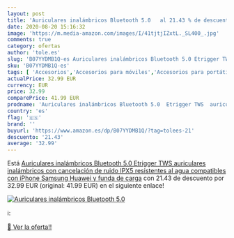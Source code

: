 ```yaml
---
layout: post
title: 'Auriculares inalámbricos Bluetooth 5.0   al 21.43 % de descuento'
date: 2020-08-20 15:16:32
image: 'https://m.media-amazon.com/images/I/41tjtjIZxtL._SL400_.jpg'
comments: true
category: ofertas
author: 'tole.es'
slug: 'B07YYDMB1Q-es Auriculares inalámbricos Bluetooth 5.0 Etrigger TWS...'
sku: 'B07YYDMB1Q-es'
tags: [ 'Accesorios','Accesorios para móviles','Accesorios para portátiles y netbooks','Cargadores y adaptadores para portátiles y netbooks','Cargadores y bases de carga para portátiles y netbooks','Comunicación móvil y accesorios','Electrónica','Fundas y carcasas para teléfonos móviles','Informática','Móviles','Móviles y smartphones libres','iphone', ]
actualPrice: 32.99 EUR
currency: EUR
price: 32.99
comparePrice: 41.99 EUR
prodname: 'Auriculares inalámbricos Bluetooth 5.0  Etrigger TWS  auriculares inalámbricos con cancelación de ruido IPX5  resistentes al agua  compatibles con iPhone  Samsung  Huawei y funda de carga'
country: 'es'
flag: '🇪🇸'
brand: ''
buyurl: 'https://www.amazon.es/dp/B07YYDMB1Q/?tag=tolees-21'
descuento: '21.43'
average: '32.99'
---
```


Está [Auriculares inalámbricos Bluetooth 5.0  Etrigger TWS  auriculares inalámbricos con cancelación de ruido IPX5  resistentes al agua  compatibles con iPhone  Samsung  Huawei y funda de carga](https://www.amazon.es/dp/B07YYDMB1Q/?tag=tolees-21) con 21.43 de descuento por 32.99 EUR (original: 41.99 EUR) en el siguiente enlace!

[![Auriculares inalámbricos Bluetooth 5.0  ](https://m.media-amazon.com/images/I/41tjtjIZxtL._SL400_.jpg)](https://www.amazon.es/dp/B07YYDMB1Q/?tag=tolees-21)

ℹ️:


[🛒 Ver la oferta!!](https://www.amazon.es/dp/B07YYDMB1Q/?tag=tolees-21)
